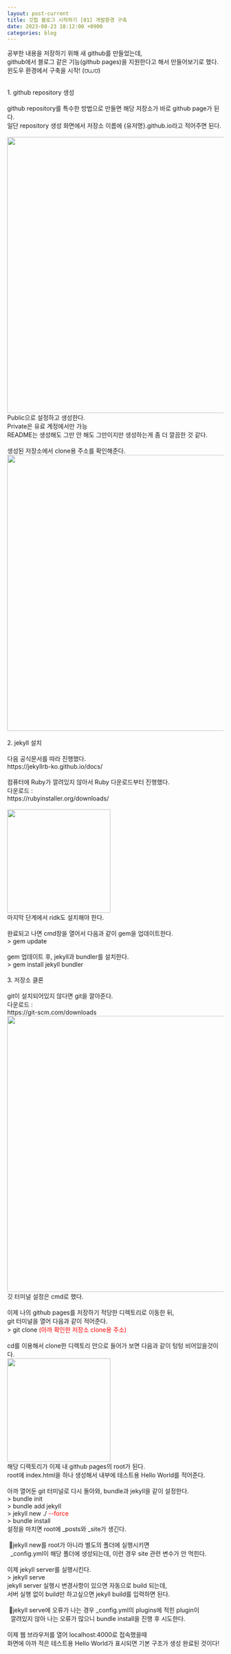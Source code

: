 ```yaml
---
layout: post-current
title: 깃헙 블로그 시작하기 [01] 개발환경 구축
date: 2023-08-23 18:12:00 +0900
categories: blog
---
```

공부한 내용을 저장하기 위해 새 github를 만들었는데,<br>
github에서 블로그 같은 기능(github pages)을 지원한다고 해서 만들어보기로 했다.<br>
윈도우 환경에서 구축을 시작! (⩌⩊⩌)<br>
<br>
<div class="post-chapter">1. github repository 생성</div><br>
github repository를 특수한 방법으로 만들면 해당 저장소가 바로 github page가 된다.<br>
일단 repository 생성 화면에서 저장소 이름에 {유저명}.github.io라고 적어주면 된다.<br>
<br>
<img src="{{ "/assets/img/blog_00001_002.png" }}" style="width: 40rem;"/><br>
Public으로 설정하고 생성한다.<br>
<span class="post-overegg">Private은 유료 계정에서만 가능</span><br>
README는 생성해도 그만 안 해도 그만이지만 생성하는게 좀 더 깔끔한 것 같다.<br>
<br>
생성된 저장소에서 clone용 주소를 확인해준다.<br>
<img src="{{ "/assets/img/blog_00001_004.png" }}" style="width: 40rem;"/><br>
<br>
<div class="post-chapter">2. jekyll 설치</div><br>
다음 공식문서를 따라 진행했다.<br>
https://jekyllrb-ko.github.io/docs/<br>
<br>
컴퓨터에 Ruby가 깔려있지 않아서 Ruby 다운로드부터 진행했다.<br>
다운로드 : <br>
https://rubyinstaller.org/downloads/<br>
<br>
<img src="{{ "/assets/img/blog_00001_001.png" }}" style="width: 15rem;"/>
<br>
마지막 단계에서 ridk도 설치해야 한다.<br>
<br>
완료되고 나면 cmd창을 열어서 다음과 같이 gem을 업데이트한다.<br>
<div class="post-code">
    > gem update
</div>
<br>
gem 업데이트 후, jekyll과 bundler를 설치한다.
<div class="post-code">
    > gem install jekyll bundler
</div>
<br>
<div class="post-chapter">3. 저장소 클론</div><br>
git이 설치되어있지 않다면 git을 깔아준다.<br>
다운로드 : <br>
https://git-scm.com/downloads<br>
<img src="{{ "/assets/img/blog_00001_003.png" }}" style="width: 40rem;"/><br>
<span class="post-overegg">깃 터미널 설정은 cmd로 했다.</span><br>
<br>
이제 나의 github pages를 저장하기 적당한 디렉토리로 이동한 뒤,<br>
git 터미널을 열어 다음과 같이 적어준다.<br>
<div class="post-code">
    > git clone <span style="color: red;">(아까 확인한 저장소 clone용 주소)</span>
</div>
<br>
cd를 이용해서 clone한 디렉토리 안으로 들어가 보면 다음과 같이 텅텅 비어있을것이다.
<br>
<img src="{{ "/assets/img/blog_00001_005.png" }}" style="width: 15rem;"/><br>
<span class="post-overegg">해당 디렉토리가 이제 내 github pages의 root가 된다.</span><br>
root에 index.html을 하나 생성해서 내부에 테스트용 Hello World를 적어준다.<br>
<br>
아까 열어둔 git 터미널로 다시 돌아와, bundle과 jekyll을 같이 설정한다.<br>
<div class="post-code">
    > bundle init<br>
    > bundle add jekyll<br>
    > jekyll new ./ <span style="color: red;">--force</span><br>
    > bundle install
</div>
설정을 마치면 root에 _posts와 _site가 생긴다.<br>
<br>
&nbsp;🔸jekyll new를 root가 아니라 별도의 폴더에 실행시키면<br>
&nbsp;&nbsp;_config.yml이 해당 폴더에 생성되는데, 이런 경우 site 관련 변수가 안 먹힌다.<br>
<br>
이제 jekyll server를 실행시킨다.<br>
<div class="post-code">
    > jekyll serve
</div>
jekyll server 실행시 변경사항이 있으면 자동으로 build 되는데,<br>
서버 실행 없이 build만 하고싶으면 jekyll build를 입력하면 된다.<br>
<br>
&nbsp;🔸jekyll serve에 오류가 나는 경우 _config.yml의 plugins에 적힌 plugin이<br>
&nbsp;&nbsp;깔려있지 않아 나는 오류가 많으니 bundle install을 진행 후 시도한다.<br>
<br>
이제 웹 브라우저를 열어 localhost:4000로 접속했을때 <br>
화면에 아까 적은 테스트용 Hello World가 표시되면 기본 구조가 생성 완료된 것이다!<br>